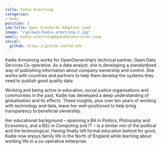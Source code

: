 ```yaml
---
title: Kadie Armstrong
categories:
- bods
position: 3
job-title: Open Standards Adoption Lead
image: "/uploads/kadie-armstrong-2.jpg"
email: kadie.armstrong@opendataservices.coop
social:
  github: https://github.com/kd-ods
---
```

Kadie Armstrong works for OpenOwnership’s technical partner, Open Data Services Co-operative. As a data analyst, she is developing a standardised way of publishing information about company ownership and control. She works with countries and partners to help them develop the systems they need to publish good quality data.

Working and being active in education, social justice organisations and communities in the past, Kadie has developed a deep understanding of globalisation and its effects. These insights, plus over ten years of working with technology and data, leave her well-positioned to help bring transparency to beneficial ownership.

Her educational background – spanning a BA in Politics, Philosophy and Economics, and a BSc in Computing and IT – is a similar mix of the political and the technological. Having finally left formal education behind for good, Kadie now enjoys family life in the North of England while learning about working life in a co-operative enterprise.

